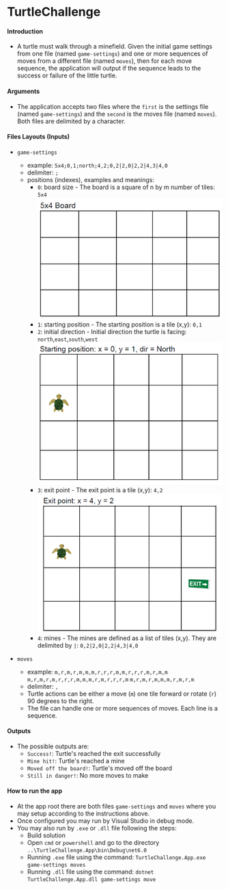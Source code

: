 # TurtleChallenge
#### Introduction
- A turtle must walk through a minefield. Given the initial game settings from one file (named `game-settings`) and one or more sequences of moves from a different file (named `moves`), then for each move sequence, the application will output if the sequence leads to the success or failure of the little turtle.

#### Arguments
- The application accepts two files where the `first` is the settings file (named `game-settings`) and the `second` is the moves file (named `moves`). Both files are delimited by a character.

#### Files Layouts (Inputs)
- `game-settings`
    - example: `5x4;0,1;north;4,2;0,2|2,0|2,2|4,3|4,0`
    - delimiter: `;`
    - positions (indexes), examples and meanings:
        - `0`: board size - The board is a square of n by m number of tiles: `5x4`
        ![alt text](image.png)
        - `1`: starting position - The starting position is a tile (x,y): `0,1`
        - `2`: initial direction - Initial direction the turtle is facing: `north`,`east`,`south`,`west`
        ![alt text](image-1.png)
        - `3`: exit point - The exit point is a tile (x,y): `4,2`
        ![alt text](image-2.png)
        - `4`: mines - The mines are defined as a list of tiles (x,y). They are delimited by `|`: `0,2|2,0|2,2|4,3|4,0`

- `moves`
    - example:
    `m,r,m,r,m,m,m,r,r,r,m,m,r,r,r,m,r,m,m`
    `m,r,m,r,m,r,r,r,m,m,m,r,m,r,r,r,m`
    `m,r,m,r,m,m,m,r,m,r,m`
    - delimiter: `,`
    - Turtle actions can be either a move (`m`) one tile forward or rotate (`r`) 90 degrees to the right.
    - The file can handle one or more sequences of moves. Each line is a sequence.

#### Outputs
- The possible outputs are:
    - `Success!`: Turtle's reached the exit successfully
    - `Mine hit!`: Turtle's reached a mine
    - `Moved off the board!`: Turtle's moved off the board
    - `Still in danger!`: No more moves to make

#### How to run the app
- At the app root there are both files `game-settings` and `moves` where you may setup according to the instructions above.
- Once configured you may run by Visual Studio in debug mode.
- You may also run by `.exe` or `.dll` file following the steps:
    - Build solution
    - Open `cmd` or `powershell` and go to the directory `..\TurtleChallenge.App\bin\Debug\net6.0`
    - Running `.exe` file using the command: `TurtleChallenge.App.exe game-settings moves`
    - Running `.dll` file using the command: `dotnet TurtleChallenge.App.dll game-settings move`